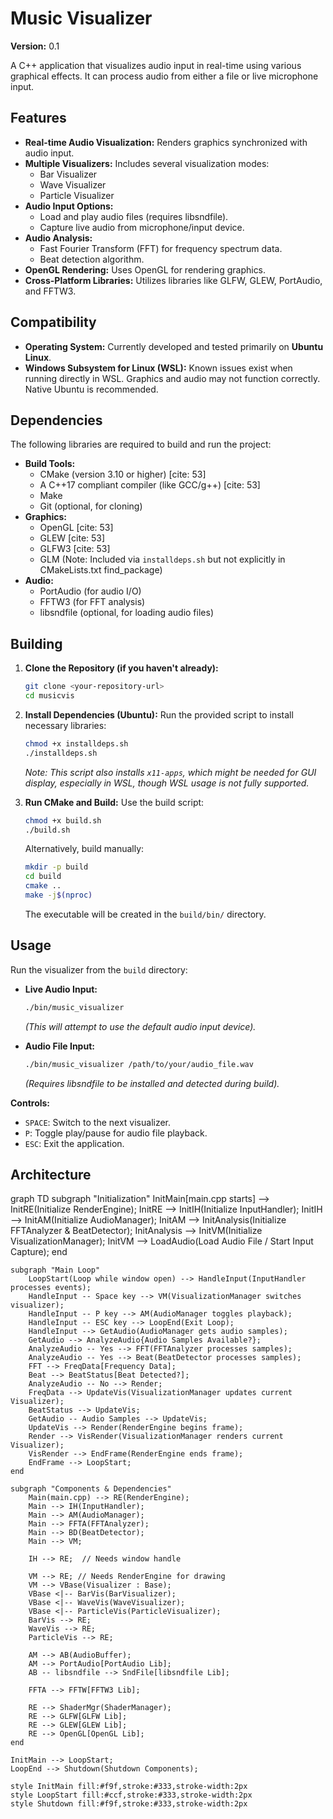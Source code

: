 # Music Visualizer

**Version:** 0.1

A C++ application that visualizes audio input in real-time using various graphical effects. It can process audio from either a file or live microphone input.

## Features

* **Real-time Audio Visualization:** Renders graphics synchronized with audio input.
* **Multiple Visualizers:** Includes several visualization modes:
    * Bar Visualizer
    * Wave Visualizer
    * Particle Visualizer
* **Audio Input Options:**
    * Load and play audio files (requires libsndfile).
    * Capture live audio from microphone/input device.
* **Audio Analysis:**
    * Fast Fourier Transform (FFT) for frequency spectrum data.
    * Beat detection algorithm.
* **OpenGL Rendering:** Uses OpenGL for rendering graphics.
* **Cross-Platform Libraries:** Utilizes libraries like GLFW, GLEW, PortAudio, and FFTW3.

## Compatibility

* **Operating System:** Currently developed and tested primarily on **Ubuntu Linux**.
* **Windows Subsystem for Linux (WSL):** Known issues exist when running directly in WSL. Graphics and audio may not function correctly. Native Ubuntu is recommended.

## Dependencies

The following libraries are required to build and run the project:

* **Build Tools:**
    * CMake (version 3.10 or higher) [cite: 53]
    * A C++17 compliant compiler (like GCC/g++) [cite: 53]
    * Make
    * Git (optional, for cloning)
* **Graphics:**
    * OpenGL [cite: 53]
    * GLEW [cite: 53]
    * GLFW3 [cite: 53]
    * GLM (Note: Included via `installdeps.sh` but not explicitly in CMakeLists.txt find_package)
* **Audio:**
    * PortAudio (for audio I/O)
    * FFTW3 (for FFT analysis)
    * libsndfile (optional, for loading audio files)

## Building

1.  **Clone the Repository (if you haven't already):**
    ```bash
    git clone <your-repository-url>
    cd musicvis
    ```

2.  **Install Dependencies (Ubuntu):**
    Run the provided script to install necessary libraries:
    ```bash
    chmod +x installdeps.sh
    ./installdeps.sh
    ```
    *Note: This script also installs `x11-apps`, which might be needed for GUI display, especially in WSL, though WSL usage is not fully supported.*

3.  **Run CMake and Build:**
    Use the build script:
    ```bash
    chmod +x build.sh
    ./build.sh
    ```
    Alternatively, build manually:
    ```bash
    mkdir -p build
    cd build
    cmake ..
    make -j$(nproc)
    ```
    The executable will be created in the `build/bin/` directory.

## Usage

Run the visualizer from the `build` directory:

* **Live Audio Input:**
    ```bash
    ./bin/music_visualizer
    ```
    *(This will attempt to use the default audio input device).*

* **Audio File Input:**
    ```bash
    ./bin/music_visualizer /path/to/your/audio_file.wav
    ```
    *(Requires libsndfile to be installed and detected during build).*

**Controls:**

* `SPACE`: Switch to the next visualizer.
* `P`: Toggle play/pause for audio file playback.
* `ESC`: Exit the application.

## Architecture

graph TD
    subgraph "Initialization"
        InitMain[main.cpp starts] --> InitRE(Initialize RenderEngine);
        InitRE --> InitIH(Initialize InputHandler);
        InitIH --> InitAM(Initialize AudioManager);
        InitAM --> InitAnalysis(Initialize FFTAnalyzer & BeatDetector);
        InitAnalysis --> InitVM(Initialize VisualizationManager);
        InitVM --> LoadAudio(Load Audio File / Start Input Capture);
    end

    subgraph "Main Loop"
        LoopStart(Loop while window open) --> HandleInput(InputHandler processes events);
        HandleInput -- Space key --> VM(VisualizationManager switches visualizer);
        HandleInput -- P key --> AM(AudioManager toggles playback);
        HandleInput -- ESC key --> LoopEnd(Exit Loop);
        HandleInput --> GetAudio(AudioManager gets audio samples);
        GetAudio --> AnalyzeAudio{Audio Samples Available?};
        AnalyzeAudio -- Yes --> FFT(FFTAnalyzer processes samples);
        AnalyzeAudio -- Yes --> Beat(BeatDetector processes samples);
        FFT --> FreqData[Frequency Data];
        Beat --> BeatStatus[Beat Detected?];
        AnalyzeAudio -- No --> Render;
        FreqData --> UpdateVis(VisualizationManager updates current Visualizer);
        BeatStatus --> UpdateVis;
        GetAudio -- Audio Samples --> UpdateVis;
        UpdateVis --> Render(RenderEngine begins frame);
        Render --> VisRender(VisualizationManager renders current Visualizer);
        VisRender --> EndFrame(RenderEngine ends frame);
        EndFrame --> LoopStart;
    end

    subgraph "Components & Dependencies"
        Main(main.cpp) --> RE(RenderEngine);
        Main --> IH(InputHandler);
        Main --> AM(AudioManager);
        Main --> FFTA(FFTAnalyzer);
        Main --> BD(BeatDetector);
        Main --> VM;

        IH --> RE;  // Needs window handle

        VM --> RE; // Needs RenderEngine for drawing
        VM --> VBase(Visualizer : Base);
        VBase <|-- BarVis(BarVisualizer);
        VBase <|-- WaveVis(WaveVisualizer);
        VBase <|-- ParticleVis(ParticleVisualizer);
        BarVis --> RE;
        WaveVis --> RE;
        ParticleVis --> RE;

        AM --> AB(AudioBuffer);
        AM --> PortAudio[PortAudio Lib];
        AB -- libsndfile --> SndFile[libsndfile Lib];

        FFTA --> FFTW[FFTW3 Lib];

        RE --> ShaderMgr(ShaderManager);
        RE --> GLFW[GLFW Lib];
        RE --> GLEW[GLEW Lib];
        RE --> OpenGL[OpenGL Lib];
    end

    InitMain --> LoopStart;
    LoopEnd --> Shutdown(Shutdown Components);

    style InitMain fill:#f9f,stroke:#333,stroke-width:2px
    style LoopStart fill:#ccf,stroke:#333,stroke-width:2px
    style Shutdown fill:#f9f,stroke:#333,stroke-width:2px